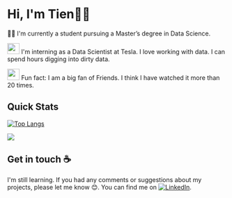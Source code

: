# Hi, I'm Tien👋:handshake: 
  
 🧑‍🎓 I'm currently a student pursuing a Master’s degree in Data Science.  

<img src="https://camo.githubusercontent.com/63371d36886ee658f5a97401f393e1ab1684b2fd3de674b8f5efc7d410b2a3d0/68747470733a2f2f6d656469612e67697068792e636f6d2f6d656469612f57556c706c634d704f43456d5447427442572f67697068792e676966" width="28" height="25" /> I'm interning as a Data Scientist at Tesla. I love working with data. I can spend hours digging into dirty data.   
  
<img src="https://media.giphy.com/media/YnBntKOgnUSBkV7bQH/giphy.gif" width="28" height="26" /> Fun fact: I am a big fan of Friends. I think I have watched it more than 20 times.

## Quick Stats
[![Top Langs](https://github-readme-stats.vercel.app/api/top-langs/?username=4tiennguyen&theme=radical&layout=compact)](https://github.com/anuraghazra/github-readme-stats)
<!-- ![Tien's GitHub stats](https://github-readme-stats.vercel.app/api?username=4tiennguyen&show_icons=true&theme=radical)  -->
![](https://komarev.com/ghpvc/?username=4tiennguyen&color=green)
## Get in touch ☕
I'm still learning. If you had any comments or suggestions about my projects, please let me know :blush:. You can find me on [![LinkedIn][1.2]][1].

<!-- Icons -->

[1.2]: https://raw.githubusercontent.com/MartinHeinz/MartinHeinz/master/linkedin-3-16.png (LinkedIn icon without padding)

<!-- Links to your social media accounts -->

[1]: https://www.linkedin.com/in/4tiennguyen/
<!--
**4tiennguyen/4tiennguyen** is a ✨ _special_ ✨ repository because its `README.md` (this file) appears on your GitHub profile.

Here are some ideas to get you started:

- 🔭 I’m currently working on ...
- 🌱 I’m currently learning ...
- 👯 I’m looking to collaborate on ...
- 🤔 I’m looking for help with ...
- 💬 Ask me about ...
- 📫 How to reach me: ...
- 😄 Pronouns: ...
-  ...
-->
